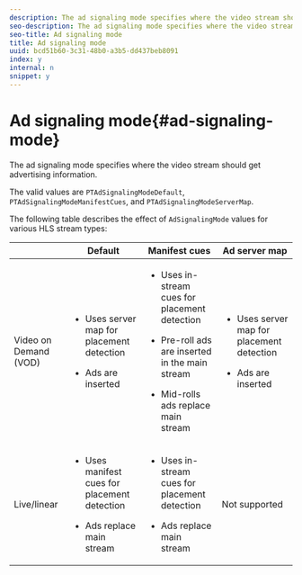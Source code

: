 ```yaml
---
description: The ad signaling mode specifies where the video stream should get advertising information.
seo-description: The ad signaling mode specifies where the video stream should get advertising information.
seo-title: Ad signaling mode
title: Ad signaling mode
uuid: bcd51b60-3c31-48b0-a3b5-dd437beb8091
index: y
internal: n
snippet: y
---
```


# Ad signaling mode{#ad-signaling-mode}

The ad signaling mode specifies where the video stream should get advertising information.

The valid values are `PTAdSignalingModeDefault`, `PTAdSignalingModeManifestCues`, and `PTAdSignalingModeServerMap`.

The following table describes the effect of `AdSignalingMode` values for various HLS stream types:  

<table frame="all" colsep="1" rowsep="1" id="table_AdSignalingMode"> 
 <thead> 
  <tr rowsep="1"> 
   <th colname="1" class="entry"> </th> 
   <th colname="2" class="entry"> Default </th> 
   <th colname="3" class="entry"> Manifest cues </th> 
   <th colname="4" class="entry"> Ad server map </th> 
  </tr> 
 </thead>
 <tbody> 
  <tr rowsep="1"> 
   <td colname="1"> Video on Demand (VOD) </td> 
   <td colname="2"> 
    <ul id="ul_E79DA79107364D0D8B46A1859CA75B5C"> 
     <li id="li_B259ED87743F463095071F58DC840E39"> <p>Uses server map for placement detection </p> </li> 
     <li id="li_8957E4151466467BA6C954E5010E34EA"> <p>Ads are inserted </p> </li> 
    </ul> </td> 
   <td colname="3"> 
    <ul id="ul_D462C76717D94DE09915BDF6E9B3FB68"> 
     <li id="li_FB46108F4AD9457D99D2618ABEF7DBD1"> <p>Uses in-stream cues for placement detection </p> </li> 
     <li id="li_C3F7FBB98F524CEF97D17318C292E9EA"> <p>Pre-roll ads are inserted in the main stream </p> </li> 
     <li id="li_A56E1545F84840DFA6D065DA60E98C31"> <p>Mid-rolls ads replace main stream </p> </li> 
    </ul> </td> 
   <td colname="4"> 
    <ul id="ul_F10192B1B6F745CBB0D4C1A6D52A57B4"> 
     <li id="li_2ADACF71FA5F4A08A00A3399F5593420"> <p>Uses server map for placement detection </p> </li> 
     <li id="li_1201085B9C554A4BBD471E7EB2E363AC"> <p>Ads are inserted </p> </li> 
    </ul> </td> 
  </tr> 
  <tr rowsep="0"> 
   <td colname="1"> Live/linear </td> 
   <td colname="2"> 
    <ul id="ul_82AAC9EE056F49E999F809536A96C2F8"> 
     <li id="li_73BAD2BAA95F4592808B77F8DA436237"> <p>Uses manifest cues for placement detection </p> </li> 
     <li id="li_A97B6F61078D4149A984B2412021E103"> <p>Ads replace main stream </p> </li> 
    </ul> </td> 
   <td colname="3"> 
    <ul id="ul_CAED2D4F46334D76AE025482881BF843"> 
     <li id="li_A8023845A037482DBFDEF7EF247FECFD"> <p>Uses in-stream cues for placement detection </p> </li> 
     <li id="li_62A3CDAD249344EB89043B2AE0F4D7FF"> <p>Ads replace main stream </p> </li> 
    </ul> </td> 
   <td colname="4"> Not supported </td> 
  </tr> 
 </tbody> 
</table>


